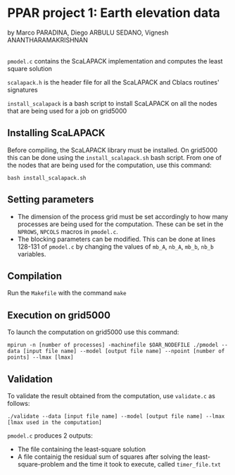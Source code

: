 # PPAR project 1: Earth elevation data #
by Marco PARADINA, Diego ARBULU SEDANO, Vignesh ANANTHARAMAKRISHNAN
<br/><br/>

`pmodel.c` contains the ScaLAPACK implementation and computes the least square solution

`scalapack.h` is the header file for all the ScaLAPACK and Cblacs routines' signatures

`install_scalapack` is a bash script to install ScaLAPACK on all the nodes that are being used for a job on grid5000

## Installing ScaLAPACK ##

Before compiling, the ScaLAPACK library must be installed. On grid5000 this can be done using the `install_scalapack.sh` bash script. From one of the nodes that are being used for the computation, use this command:

`bash install_scalapack.sh`

## Setting parameters ##

* The dimension of the process grid must be set accordingly to how many processes are being used for the computation. These can be set in the `NPROWS`, `NPCOLS` macros in `pmodel.c`.
* The blocking parameters can be modified. This can be done at lines 128-131 of `pmodel.c` by changing the values of `mb_A`, `nb_A`, `mb_b`, `nb_b` variables.


## Compilation ##

Run the `Makefile` with the command `make`

## Execution on grid5000 ##

To launch the computation on grid5000 use this command:

`mpirun -n [number of processes] -machinefile $OAR_NODEFILE ./pmodel --data [input file name] --model [output file name] --npoint [number of points] --lmax [lmax]` 

## Validation ##

To validate the result obtained from the computation, use `validate.c` as follows:

`./validate --data [input file name] --model [output file name] --lmax [lmax used in the computation]`



`pmodel.c` produces 2 outputs:
* The file containing the least-square solution
* A file containig the residual sum of squares after solving the least-square-problem and the time it took to execute, called `timer_file.txt`
